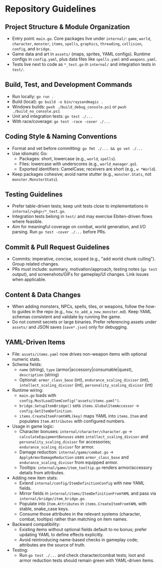 # Repository Guidelines

## Project Structure & Module Organization
- Entry point: `main.go`. Core packages live under `internal/`:
  `game`, `world`, `character`, `monster`, `items`, `spells`, `graphics`, `threading`, `collision`, `config`, and `bridge`.
- Game data and art in `assets/` (maps, sprites, YAML configs). Runtime configs in `config.yaml`, plus data files like `spells.yaml` and `weapons.yaml`.
- Tests live next to code as `*_test.go` in `internal/` and integration tests in `test/`.

## Build, Test, and Development Commands
- Run locally: `go run .`
- Build (local): `go build -o bin/raysandmagic .`
- Windows builds: `pwsh ./build_debug_console.ps1` or `pwsh ./build_no_console.ps1`
- Unit and integration tests: `go test ./...`
- With race/coverage: `go test -race -cover ./...`

## Coding Style & Naming Conventions
- Format and vet before committing: `go fmt ./... && go vet ./...`
- Use idiomatic Go:
  - Packages: short, lowercase (e.g., `world`, `spells`).
  - Files: lowercase with underscores (e.g., `world_manager.go`).
  - Exported identifiers: CamelCase; receivers are short (e.g., `w *World`).
- Keep packages cohesive; avoid name stutter (e.g., `monster.Stats`, not `monster.MonsterStats`).

## Testing Guidelines
- Prefer table-driven tests; keep unit tests close to implementations in `internal/<pkg>/*_test.go`.
- Integration tests belong in `test/` and may exercise Ebiten-driven flows where feasible.
- Aim for meaningful coverage on combat, world generation, and I/O parsing. Run `go test -cover ./...` before PRs.

## Commit & Pull Request Guidelines
- Commits: imperative, concise, scoped (e.g., "add world chunk culling"). Group related changes.
- PRs must include: summary, motivation/approach, testing notes (`go test` output), and screenshots/GIFs for gameplay/UI changes. Link issues when applicable.

## Content & Data Changes
- When adding monsters, NPCs, spells, tiles, or weapons, follow the how-to guides in the repo (e.g., `how_to_add_a_new_monster.md`). Keep YAML schemas consistent and validate by running the game.
- Do not commit secrets or large binaries. Prefer referencing assets under `assets/` and JSON saves (`save*.json`) only for debugging.

## YAML-Driven Items
- File: `assets/items.yaml` now drives non-weapon items with optional numeric stats.
- Schema fields:
  - `name` (string), `type` (armor|accessory|consumable|quest), `description` (string)
  - Optional: `armor_class_base` (int), `endurance_scaling_divisor` (int), `intellect_scaling_divisor` (int), `personality_scaling_divisor` (int)
- Runtime wiring:
  - `main.go` loads with `config.MustLoadItemConfig("assets/items.yaml")`.
  - `bridge.SetupItemBridge()` sets `items.GlobalItemAccessor` → `config.GetItemDefinition`.
  - `items.CreateItemFromYAML(key)` maps YAML into `items.Item` and populates `Item.Attributes` with configured numbers.
- Usage in game logic:
  - Character bonuses: `internal/character/character.go` → `calculateEquipmentBonuses` uses `intellect_scaling_divisor` and `personality_scaling_divisor` for accessories; `endurance_scaling_divisor` for armor.
  - Damage reduction: `internal/game/combat.go` → `ApplyArmorDamageReduction` uses `armor_class_base` and `endurance_scaling_divisor` from equipped armor.
  - Tooltips: `internal/game/item_tooltip.go` renders armor/accessory details from attributes.
- Adding new item stats:
  - Extend `internal/config/ItemDefinitionConfig` with new YAML fields.
  - Mirror fields in `internal/items/ItemDefinitionFromYAML` and pass via `internal/bridge/item_bridge.go`.
  - Populate into `Item.Attributes` in `items.CreateItemFromYAML` with stable, snake_case keys.
  - Consume those attributes in the relevant systems (character, combat, tooltips) rather than matching on item names.
- Backward compatibility:
  - Existing items without optional fields default to no bonus; prefer updating YAML to define effects explicitly.
  - Avoid reintroducing name-based checks in gameplay code; attributes are the source of truth.
- Testing:
  - Run `go test ./...` and check character/combat tests; loot and armor reduction tests should remain green with YAML-driven items.
